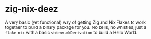 # zig-nix-deez
A very basic (yet functional) way of getting Zig and Nix Flakes to work together to build a binary package for you. No bells, no whistles, just a `flake.nix` with a basic `stdenv.mkDerivation` to build a Hello World. 